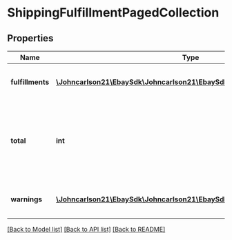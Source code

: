 # ShippingFulfillmentPagedCollection

## Properties
Name | Type | Description | Notes
------------ | ------------- | ------------- | -------------
**fulfillments** | [**\Johncarlson21\EbaySdk\Johncarlson21\EbaySdk\Model\ShippingFulfillment[]**](ShippingFulfillment.md) | This array contains one or more fulfillments required for the order that was specified in method endpoint. | [optional] 
**total** | **int** | The total number of fulfillments in the specified order.&lt;br&gt;&lt;br&gt;&lt;span class&#x3D;\&quot;tablenote\&quot;&gt;&lt;strong&gt;Note:&lt;/strong&gt; If no fulfillments are found for the order, this field is returned with a value of &lt;code&gt;0&lt;/code&gt;.&lt;/span&gt; | [optional] 
**warnings** | [**\Johncarlson21\EbaySdk\Johncarlson21\EbaySdk\Model\Error[]**](Error.md) | This array is only returned if one or more errors or warnings occur with the call request. | [optional] 

[[Back to Model list]](../../README.md#documentation-for-models) [[Back to API list]](../../README.md#documentation-for-api-endpoints) [[Back to README]](../../README.md)

